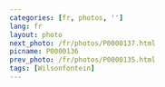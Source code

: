 ```yaml
---
categories: [fr, photos, '']
lang: fr
layout: photo
next_photo: /fr/photos/P0000137.html
picname: P0000136
prev_photo: /fr/photos/P0000135.html
tags: [Wilsonfontein]
---
```

